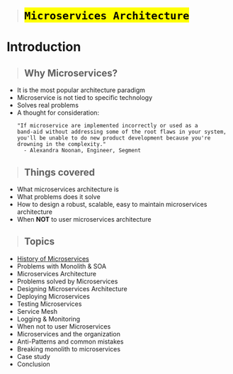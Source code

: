 > # <mark>`Microservices Architecture`</mark>

# Introduction

> ## Why Microservices?

-   It is the most popular architecture paradigm
-   Microservice is not tied to specific technology
-   Solves real problems
-   A thought for consideration:
    ```text
    "If microservice are implemented incorrectly or used as a
    band-aid without addressing some of the root flaws in your system,
    you'll be unable to do new product development because you're drowning in the complexity."
      - Alexandra Noonan, Engineer, Segment
    ```

> ## Things covered

-   What microservices architecture is
-   What problems does it solve
-   How to design a robust, scalable, easy to maintain microservices architecture
-   When **NOT** to user microservices architecture

> ## Topics

-   [History of Microservices](topics/01-history/01-history-of-microservices.md)
-   Problems with Monolith & SOA
-   Microservices Architecture
-   Problems solved by Microservices
-   Designing Microservices Architecture
-   Deploying Microservices
-   Testing Microservices
-   Service Mesh
-   Logging & Monitoring
-   When not to user Microservices
-   Microservices and the organization
-   Anti-Patterns and common mistakes
-   Breaking monolith to microservices
-   Case study
-   Conclusion
